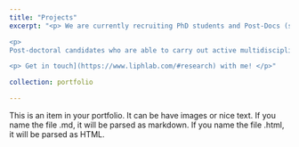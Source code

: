 ```yaml
---
title: "Projects"
excerpt: "<p> We are currently recruiting PhD students and Post-Docs (starting early 2023). If you have a solid background in Mathematics or Physics and have a strong interest in Statistical Mechanics, Stochastic Processes, Disordered Systems, etc., applied to Biological Systems, then this is the right Lab for you.  </p>

<p>
Post-doctoral candidates who are able to carry out active multidisciplinary research in any of the broad areas of Statistical Physics, data analysis or numerical simulations are strongly encouraged to apply. </p>

<p> Get in touch](https://www.liphlab.com/#research) with me! </p>"

collection: portfolio

---
```


This is an item in your portfolio. It can be have images or nice text. If you name the file .md, it will be parsed as markdown. If you name the file .html, it will be parsed as HTML. 
